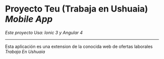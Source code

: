 # Proyecto Teu (Trabaja en Ushuaia) _Mobile App_

_Este proyecto Usa: Ionic 3 y Angular 4_
****

Esta aplicación es una extension de la conocida web de ofertas laborales _Trabaja En Ushuaia_
